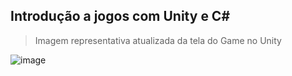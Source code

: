 ## Introdução a jogos com Unity e C#

> Imagem representativa atualizada da tela do Game no Unity

![image](https://user-images.githubusercontent.com/99346289/228690374-86d9e09b-07a5-45d2-9030-662fede53dd7.png)

